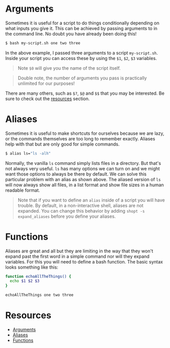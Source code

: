 # Arguments <a id="arguments"></a>

Sometimes it is useful for a script to do things conditionally depending on what inputs you give it. This can be achieved by passing arguments to in the command line. No doubt you have already been doing this!

```sh
$ bash my-script.sh one two three
```

In the above example, I passed three arguments to a script `my-script.sh`. Inside your script you can access these by using the `$1`, `$2`, `$3` variables.

> Note `$0` will give you the name of the script itself.

> Double note, the number of arguments you pass is practically unlimited for our purposes!

There are many others, such as `$?`, `$@` and `$$` that you may be interested. Be sure to check out the [resources](#resources) section.

# Aliases <a id="aliases"></a>

Sometimes it is useful to make shortcuts for ourselves because we are lazy, or the commands themselves are too long to remember exactly. Aliases help with that but are only good for simple commands.

```sh
$ alias ls="ls -alh"
```

Normally, the vanilla `ls` command simply lists files in a directory. But that's not always very useful. `ls` has many options we can turn on and we might want those options to always be there by default. We can solve this particular problem with an alias as shown above. The aliased version of `ls` will now always show all files, in a list format and show file sizes in a human readable format.

> Note that if you want to define an `alias` inside of a script you will have trouble. By default, in a non-interactive shell, aliases are not expanded. You can change this behavior by adding `shopt -s expand_aliases` before you define your aliases.

# Functions <a id="functions"></a>

Aliases are great and all but they are limiting in the way that they won't expand past the first word in a simple command nor will they expand variables. For this you will need to define a bash function. The basic syntax looks something like this:

```sh
function echoAllTheThings() {
  echo $1 $2 $3
}

echoAllTheThings one two three
```

# Resources <a id="resources"></a>

  - [Arguments](http://www.gnu.org/software/bash/manual/bash.html#Shell-Parameters)
  - [Aliases](http://www.gnu.org/software/bash/manual/bash.html#Aliases)
  - [Functions](http://www.gnu.org/software/bash/manual/bash.html#Shell-Functions)
